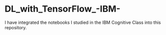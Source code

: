 # DL_with_TensorFlow_-IBM-
I have integrated the notebooks I studied in the IBM Cognitive Class into this repository.
